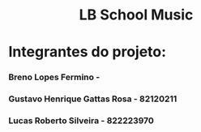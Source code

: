 <h1 align="center">LB School Music</h1>

# Integrantes do projeto:

<h3>Breno Lopes Fermino - </h3>
<h3>Gustavo Henrique Gattas Rosa - 82120211</h3>
<h3>Lucas Roberto Silveira - 822223970</h3>
